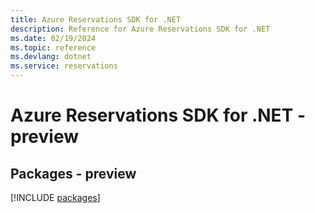 ```yaml
---
title: Azure Reservations SDK for .NET
description: Reference for Azure Reservations SDK for .NET
ms.date: 02/19/2024
ms.topic: reference
ms.devlang: dotnet
ms.service: reservations
---
```

# Azure Reservations SDK for .NET - preview
## Packages - preview
[!INCLUDE [packages](reservations-index.md)]